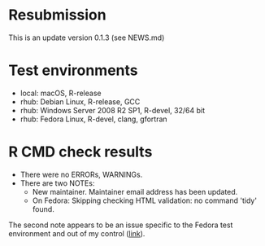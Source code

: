 # Resubmission

This is an update version 0.1.3 (see NEWS.md)

# Test environments
* local: macOS, R-release 
* rhub: Debian Linux, R-release, GCC
* rhub: Windows Server 2008 R2 SP1, R-devel, 32/64 bit
* rhub: Fedora Linux, R-devel, clang, gfortran


# R CMD check results
* There were no ERRORs, WARNINGs.
* There are two NOTEs: 
    * New maintainer. Maintainer email address has been updated. 
    * On Fedora: Skipping checking HTML validation: no command 'tidy' found.
    
The second note appears to be an issue specific to the Fedora test environment 
and out of my control ([link](https://github.com/r-hub/rhub/issues/548)).
